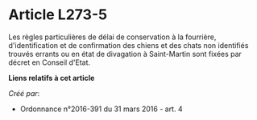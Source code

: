 # Article L273-5

Les règles particulières de délai de conservation à la fourrière, d'identification et de confirmation des chiens et des chats
non identifiés trouvés errants ou en état de divagation à Saint-Martin sont fixées par décret en Conseil d'Etat.

**Liens relatifs à cet article**

_Créé par_:

  - Ordonnance n°2016-391 du 31 mars 2016 - art. 4
